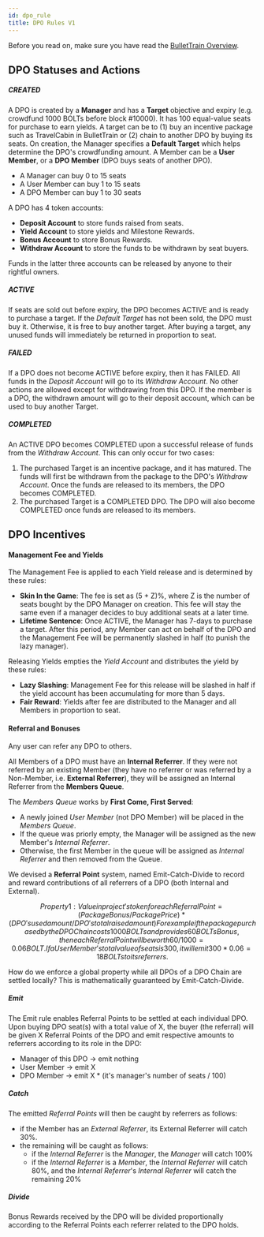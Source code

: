 ```yaml
---
id: dpo_rule
title: DPO Rules V1
---
```


Before you read on, make sure you have read the [BulletTrain Overview](bullettrain.md). 

## DPO Statuses and Actions

##### CREATED
A DPO is created by a **Manager** and has a **Target** objective and expiry (e.g. crowdfund 1000 BOLTs before block #10000). It has 100 equal-value seats for purchase to earn yields. A target can be to (1) buy an incentive package such as TravelCabin in BulletTrain or (2) chain to another DPO by buying its seats. On creation, the Manager specifies a **Default Target** which helps determine the DPO's crowdfunding amount. A Member can be a **User Member**, or a **DPO Member** (DPO buys seats of another DPO).
- A Manager can buy 0 to 15 seats
- A User Member can buy 1 to 15 seats
- A DPO Member can buy 1 to 30 seats

A DPO has 4 token accounts: 
  - **Deposit Account** to store funds raised from seats.
  - **Yield Account** to store yields and Milestone Rewards.
  - **Bonus Account** to store Bonus Rewards.
  - **Withdraw Account** to store the funds to be withdrawn by seat buyers.

Funds in the latter three accounts can be released by anyone to their rightful owners. 

##### ACTIVE
If seats are sold out before expiry, the DPO becomes ACTIVE and is ready to purchase a target. If the *Default Target* has not been sold, the DPO must buy it. Otherwise, it is free to buy another target. After buying a target, any unused funds will immediately be returned in proportion to seat. 

##### FAILED  
If a DPO does not become ACTIVE before expiry, then it has FAILED. All funds in the *Deposit Account* will go to its *Withdraw Account*. No other actions are allowed except for withdrawing from this DPO. If the member is a DPO, the withdrawn amount will go to their deposit account, which can be used to buy another Target.

##### COMPLETED
An ACTIVE DPO becomes COMPLETED upon a successful release of funds from the *Withdraw Account*. This can only occur for two cases:
1. The purchased Target is an incentive package, and it has matured. The funds will first be withdrawn from the package to the DPO's *Withdraw Account*. Once the funds are released to its members, the DPO becomes COMPLETED.
2. The purchased Target is a COMPLETED DPO. The DPO will also become COMPLETED once funds are released to its members.

[comment]: <> (| ![DPO States]&#40;/img/DPO_States.svg&#41; |)

[comment]: <> (|:--:|)

[comment]: <> (| DPO States and Transitions |)

## DPO Incentives
#### Management Fee and Yields

The Management Fee is applied to each Yield release and is determined by these rules:
 - **Skin In the Game**: The fee is set as (5 + Z)%, where Z is the number of seats bought by the DPO Manager on creation. This fee will stay the same even if a manager decides to buy additional seats at a later time.
 - **Lifetime Sentence**: Once ACTIVE, the Manager has 7-days to purchase a target. After this period, any Member can act on behalf of the DPO and the Management Fee will be permanently slashed in half (to punish the lazy manager).

Releasing Yields empties the *Yield Account* and distributes the yield by these rules:
- **Lazy Slashing**: Management Fee for this release will be slashed in half if the yield account has been accumulating for more than 5 days.
- **Fair Reward**: Yields after fee are distributed to the Manager and all Members in proportion to seat.

#### Referral and Bonuses
Any user can refer any DPO to others. 

All Members of a DPO must have an **Internal Referrer**. If they were not referred by an existing Member (they have no referrer or was referred by a Non-Member, i.e. **External Referrer**), they will be assigned an Internal Referrer from the **Members Queue**.

The *Members Queue* works by **First Come, First Served**:
- A newly joined *User Member* (not DPO Member) will be placed in the *Members Queue*.
- If the queue was priorly empty, the Manager will be assigned as the new Member's *Internal Referrer*.
- Otherwise, the first Member in the queue will be assigned as *Internal Referrer* and then removed from the Queue.

We devised a **Referral Point** system, named Emit-Catch-Divide to record and reward contributions of all referrers of a DPO (both Internal and External). 

```math
Property 1:

Value in project's token for each Referral Point 
    = (Package Bonus / Package Price) * 
      (DPO's used amount / DPO's total raised amount)

For example if the package purchased by the DPO Chain costs 1000 BOLTs 
and provides 60 BOLTs Bonus, then each Referral Point will be worth 
60 / 1000 = 0.06 BOLT. If a User Member's total value of seats is 300, 
it will emit 300 * 0.06 = 18 BOLTs to its referrers.
```

How do we enforce a global property while all DPOs of a DPO Chain are settled locally? This is mathematically guaranteed by Emit-Catch-Divide.

##### Emit
The Emit rule enables Referral Points to be settled at each individual DPO. Upon buying DPO seat(s) with a total value of X, the buyer (the referral) will be given X Referral Points of the DPO and emit respective amounts to referrers according to its role in the DPO:
  - Manager of this DPO -> emit nothing
  - User Member -> emit X
  - DPO Member -> emit X * (it's manager's number of seats / 100)

##### Catch
The emitted *Referral Points* will then be caught by referrers as follows:
- if the Member has an *External Referrer*, its External Referrer will catch 30%.
- the remaining will be caught as follows:
  - if the *Internal Referrer* is the *Manager*, the *Manager* will catch 100%
  - if the *Internal Referrer* is a *Member*, the *Internal Referrer* will catch 80%, and the *Internal Referrer*'s *Internal Referrer* will catch the remaining 20%

##### Divide
Bonus Rewards received by the DPO will be divided proportionally according to the Referral Points each referrer related to the DPO holds.
